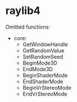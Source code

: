raylib4
=======

Omitted functions:
- core:
  - GetWindowHandle
  - GetRandomValue
  - SetRandomSeed
  - BeginMode3D
  - EndMode3D
  - BeginShaderMode
  - EndShaderMode
  - BeginVrStereoMode
  - EndVrStereoMode

